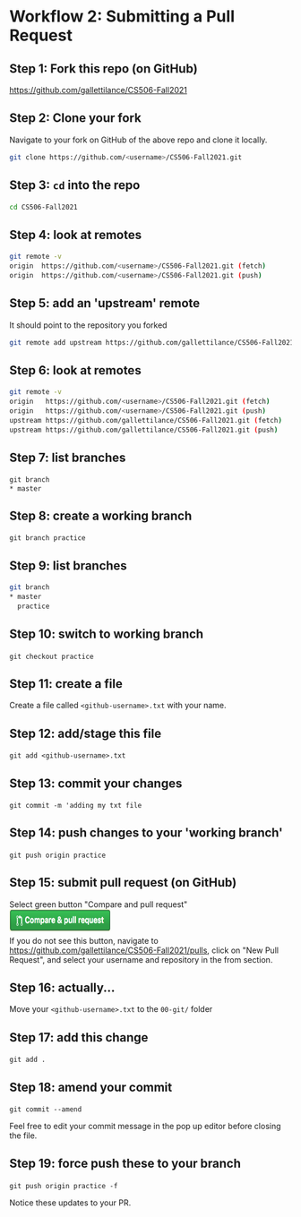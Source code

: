 # Workflow 2:  Submitting a Pull Request

## Step 1: Fork this repo (on GitHub)

https://github.com/gallettilance/CS506-Fall2021

## Step 2: Clone your fork

Navigate to your fork on GitHub of the above repo and clone it locally. 

```bash
git clone https://github.com/<username>/CS506-Fall2021.git
```

## Step 3: `cd` into the repo

```bash
cd CS506-Fall2021
```

## Step 4: look at remotes

```bash
git remote -v
origin	https://github.com/<username>/CS506-Fall2021.git (fetch)
origin	https://github.com/<username>/CS506-Fall2021.git (push)
```

## Step 5: add an 'upstream' remote

It should point to the repository you forked

```bash
git remote add upstream https://github.com/gallettilance/CS506-Fall2021.git
```

## Step 6: look at remotes

```bash
git remote -v
origin	 https://github.com/<username>/CS506-Fall2021.git (fetch)
origin	 https://github.com/<username>/CS506-Fall2021.git (push)
upstream https://github.com/gallettilance/CS506-Fall2021.git (fetch)
upstream https://github.com/gallettilance/CS506-Fall2021.git (push)
```

## Step 7: list branches

```git
git branch
* master
```
 
## Step 8: create a working branch

`git branch practice`

## Step 9: list branches

```bash
git branch
* master
  practice
```

## Step 10: switch to working branch

`git checkout practice`

## Step 11: create a file

Create a file called `<github-username>.txt` with your name.

## Step 12: add/stage this file

`git add <github-username>.txt`

## Step 13: commit your changes

`git commit -m 'adding my txt file`
 
## Step 14: push changes to your 'working branch'

`git push origin practice`

## Step 15: submit pull request (on GitHub)

Select green button "Compare and pull request"  
<img src="../images/pull_request_button.png" align="left" height="40" width="180" >   <br> <br>

If you do not see this button, navigate to https://github.com/gallettilance/CS506-Fall2021/pulls, click on "New Pull Request", and select your username and repository in the from section.

## Step 16: actually...

Move your `<github-username>.txt` to the `00-git/` folder

## Step 17: add this change

`git add .`

## Step 18: amend your commit

`git commit --amend`

Feel free to edit your commit message in the pop up editor before closing the file.

## Step 19: force push these to your branch

`git push origin practice -f`

Notice these updates to your PR.
